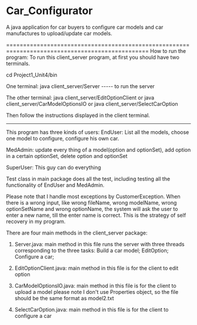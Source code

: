 Car_Configurator
================

A java application for car buyers to configure car models and car manufactures to upload/update car models.

================================================================================================
How to run the program:
To run this client_server program, at first you should have two terminals.

cd Project1_Unit4/bin

One terminal:
java client_server/Server ----- to run the server

The other terminal:
java client_server/EditOptionClient
or
java client_server/CarModelOptionsIO
or
java client_server/SelectCarOption

Then follow the instructions displayed in the client terminal.


-------------------------------------------------------------------------

This program has three kinds of users:
EndUser: List all the models, choose one model to configure, configure his own car.

MedAdmin: update every thing of a model(option and optionSet), add option in a certain optionSet, delete option and optionSet

SuperUser: This guy can do everything

Test class in main package does all the test, including testing all the functionality of EndUser and MedAdmin.

Please note that I handle most exceptions by CustomerException. When there is a wrong input, like wrong fileName, wrong modelName, wrong optionSetName and wrong optionName, the system will ask the user to enter a new name, till the enter name is correct. This is the strategy of self recovery in my program.

There are four main methods in the client_server package:

1. Server.java: main method in this file runs the server with three threads corresponding to the three tasks: Build a car model; EditOption; Configure a car;

2. EditOptionClient.java: main method in this file is for the client to edit option

3. CarModelOptionsIO.java: main method in this file is for the client to upload a model
please note I don't use Properties object, so the file should be the same format as model2.txt

4. SelectCarOption.java: main method in this file is for the client to configure a car

